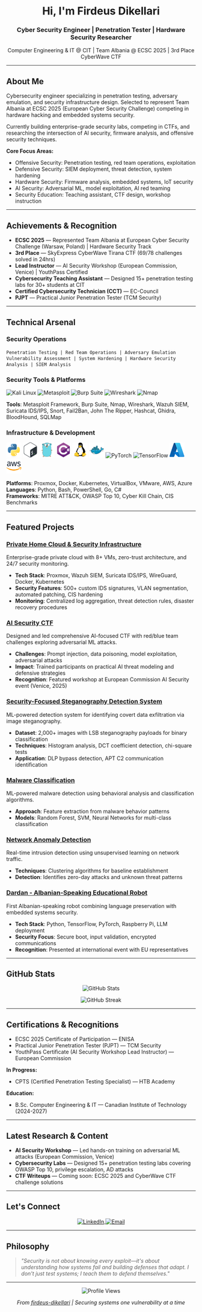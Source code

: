 <h1 align="center">Hi, I'm Firdeus Dikellari</h1>
<h3 align="center">Cyber Security Engineer | Penetration Tester | Hardware Security Researcher</h3>

<p align="center">
  Computer Engineering & IT @ CIT | Team Albania @ ECSC 2025 | 3rd Place CyberWave CTF
</p>

---

## About Me

Cybersecurity engineer specializing in penetration testing, adversary emulation, and security infrastructure design. Selected to represent Team Albania at ECSC 2025 (European Cyber Security Challenge) competing in hardware hacking and embedded systems security.

Currently building enterprise-grade security labs, competing in CTFs, and researching the intersection of AI security, firmware analysis, and offensive security techniques.

**Core Focus Areas:**
- Offensive Security: Penetration testing, red team operations, exploitation
- Defensive Security: SIEM deployment, threat detection, system hardening  
- Hardware Security: Firmware analysis, embedded systems, IoT security
- AI Security: Adversarial ML, model exploitation, AI red teaming
- Security Education: Teaching assistant, CTF design, workshop instruction

---

## Achievements & Recognition

- **ECSC 2025** — Represented Team Albania at European Cyber Security Challenge (Warsaw, Poland) | Hardware Security Track
- **3rd Place** — SkyExpress CyberWave Tirana CTF (69/78 challenges solved in 24hrs)
- **Lead Instructor** — AI Security Workshop (European Commission, Venice) | YouthPass Certified
- **Cybersecurity Teaching Assistant** — Designed 15+ penetration testing labs for 30+ students at CIT
- **Certified Cybersecurity Technician (CCT)** — EC-Council
- **PJPT** — Practical Junior Penetration Tester (TCM Security)

---

## Technical Arsenal

### Security Operations
```
Penetration Testing | Red Team Operations | Adversary Emulation
Vulnerability Assessment | System Hardening | Hardware Security Analysis | SIEM Analysis
```

### Security Tools & Platforms
<p align="left">
  <img src="https://img.shields.io/badge/Kali_Linux-557C94?style=for-the-badge&logo=kali-linux&logoColor=white" alt="Kali Linux"/>
  <img src="https://img.shields.io/badge/Metasploit-2596CD?style=for-the-badge&logo=metasploit&logoColor=white" alt="Metasploit"/>
  <img src="https://img.shields.io/badge/Burp_Suite-FF6633?style=for-the-badge&logo=burp-suite&logoColor=white" alt="Burp Suite"/>
  <img src="https://img.shields.io/badge/Wireshark-1679A7?style=for-the-badge&logo=wireshark&logoColor=white" alt="Wireshark"/>
  <img src="https://img.shields.io/badge/Nmap-0078D4?style=for-the-badge&logo=nmap&logoColor=white" alt="Nmap"/>
</p>

**Tools**: Metasploit Framework, Burp Suite, Nmap, Wireshark, Wazuh SIEM, Suricata IDS/IPS, Snort, Fail2Ban, John The Ripper, Hashcat, Ghidra, BloodHound, SQLMap

### Infrastructure & Development
<p align="left">
  <img src="https://raw.githubusercontent.com/devicons/devicon/master/icons/python/python-original.svg" alt="Python" width="40" height="40"/>
  <img src="https://raw.githubusercontent.com/devicons/devicon/master/icons/bash/bash-original.svg" alt="Bash" width="40" height="40"/>
  <img src="https://raw.githubusercontent.com/devicons/devicon/master/icons/go/go-original.svg" alt="Go" width="40" height="40"/>
  <img src="https://raw.githubusercontent.com/devicons/devicon/master/icons/csharp/csharp-original.svg" alt="C#" width="40" height="40"/>
  <img src="https://raw.githubusercontent.com/devicons/devicon/master/icons/linux/linux-original.svg" alt="Linux" width="40" height="40"/>
  <img src="https://raw.githubusercontent.com/devicons/devicon/master/icons/docker/docker-original.svg" alt="Docker" width="40" height="40"/>
  <img src="https://www.vectorlogo.zone/logos/pytorch/pytorch-icon.svg" alt="PyTorch" width="40" height="40"/>
  <img src="https://www.vectorlogo.zone/logos/tensorflow/tensorflow-icon.svg" alt="TensorFlow" width="40" height="40"/>
  <img src="https://raw.githubusercontent.com/devicons/devicon/master/icons/azure/azure-original.svg" alt="Azure" width="40" height="40"/>
  <img src="https://raw.githubusercontent.com/devicons/devicon/master/icons/amazonwebservices/amazonwebservices-original-wordmark.svg" alt="AWS" width="40" height="40"/>
</p>

**Platforms**: Proxmox, Docker, Kubernetes, VirtualBox, VMware, AWS, Azure  
**Languages**: Python, Bash, PowerShell, Go, C#  
**Frameworks**: MITRE ATT&CK, OWASP Top 10, Cyber Kill Chain, CIS Benchmarks

---

## Featured Projects

### [Private Home Cloud & Security Infrastructure](https://github.com/firdeus-dikellari/homelab)
Enterprise-grade private cloud with 8+ VMs, zero-trust architecture, and 24/7 security monitoring.
- **Tech Stack**: Proxmox, Wazuh SIEM, Suricata IDS/IPS, WireGuard, Docker, Kubernetes
- **Security Features**: 500+ custom IDS signatures, VLAN segmentation, automated patching, CIS hardening
- **Monitoring**: Centralized log aggregation, threat detection rules, disaster recovery procedures

### [AI Security CTF](https://github.com/firdeus-dikellari/AI-Security-CTF)
Designed and led comprehensive AI-focused CTF with red/blue team challenges exploring adversarial ML attacks.
- **Challenges**: Prompt injection, data poisoning, model exploitation, adversarial attacks
- **Impact**: Trained participants on practical AI threat modeling and defensive strategies
- **Recognition**: Featured workshop at European Commission AI Security event (Venice, 2025)

### [Security-Focused Steganography Detection System](https://github.com/firdeus-dikellari/stego-detection)
ML-powered detection system for identifying covert data exfiltration via image steganography.
- **Dataset**: 2,000+ images with LSB steganography payloads for binary classification
- **Techniques**: Histogram analysis, DCT coefficient detection, chi-square tests
- **Application**: DLP bypass detection, APT C2 communication identification

### [Malware Classification](https://github.com/firdeus-dikellari/Malware-Classification)
ML-powered malware detection using behavioral analysis and classification algorithms.
- **Approach**: Feature extraction from malware behavior patterns
- **Models**: Random Forest, SVM, Neural Networks for multi-class classification

### [Network Anomaly Detection](https://github.com/firdeus-dikellari/Network-Anomaly-Detection)
Real-time intrusion detection using unsupervised learning on network traffic.
- **Techniques**: Clustering algorithms for baseline establishment
- **Detection**: Identifies zero-day attacks and unknown threat patterns

### [Dardan - Albanian-Speaking Educational Robot](https://github.com/firdeus-dikellari/Dardan-Al/)
First Albanian-speaking robot combining language preservation with embedded systems security.
- **Tech Stack**: Python, TensorFlow, PyTorch, Raspberry Pi, LLM deployment
- **Security Focus**: Secure boot, input validation, encrypted communications
- **Recognition**: Presented at international event with EU representatives

---

## GitHub Stats

<p align="center">
  <img src="https://github-readme-stats.vercel.app/api?username=firdeus-dikellari&show_icons=true&theme=radical" alt="GitHub Stats" />
</p>

<p align="center">
  <img src="https://github-readme-streak-stats.herokuapp.com/?user=firdeus-dikellari&theme=radical" alt="GitHub Streak" />
</p>

---

## Certifications & Recognitions

- ECSC 2025 Certificate of Participation — ENISA
- Practical Junior Penetration Tester (PJPT) — TCM Security
- YouthPass Certificate (AI Security Workshop Lead Instructor) — European Commission

**In Progress:**
- CPTS (Certified Penetration Testing Specialist) — HTB Academy

**Education:**
- B.Sc. Computer Engineering & IT — Canadian Institute of Technology (2024-2027)

---

## Latest Research & Content

- **AI Security Workshop** — Led hands-on training on adversarial ML attacks (European Commission, Venice)
- **Cybersecurity Labs** — Designed 15+ penetration testing labs covering OWASP Top 10, privilege escalation, AD attacks
- **CTF Writeups** — Coming soon: ECSC 2025 and CyberWave CTF challenge solutions

---

## Let's Connect

<p align="center">
<a href="https://linkedin.com/in/firdeus-dikellari" target="blank">
  <img align="center" src="https://raw.githubusercontent.com/rahuldkjain/github-profile-readme-generator/master/src/images/icons/Social/linked-in-alt.svg" alt="LinkedIn" height="30" width="40" />
</a>
<a href="mailto:firdeus.dikellari@cit.edu.al">
  <img align="center" src="https://img.shields.io/badge/Email-D14836?style=flat&logo=gmail&logoColor=white" alt="Email" height="30"/>
</a>
</p>

---

## Philosophy

> *"Security is not about knowing every exploit—it's about understanding how systems fail and building defenses that adapt. I don't just test systems; I teach them to defend themselves."*

---

<p align="center">
  <img src="https://komarev.com/ghpvc/?username=firdeus-dikellari&label=Profile%20views&color=0e75b6&style=flat" alt="Profile Views" />
</p>

<p align="center">
  <i>From <a href="https://github.com/firdeus-dikellari">firdeus-dikellari</a> | Securing systems one vulnerability at a time</i>
</p>
